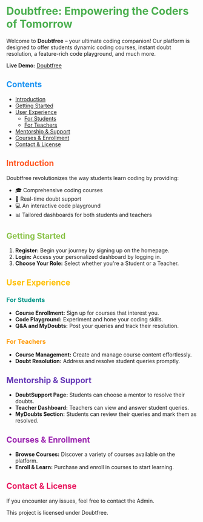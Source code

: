 <h1 style="color: #4CAF50;">Doubtfree: Empowering the Coders of Tomorrow</h1>

<p>Welcome to <strong>Doubtfree</strong> – your ultimate coding companion! Our platform is designed to offer students dynamic coding courses, instant doubt resolution, a feature-rich code playground, and much more.</p>

<p><strong>Live Demo:</strong> <a href="https://effortless-froyo-5575b8.netlify.app/">Doubtfree</a></p>

<h2 style="color: #2196F3;">Contents</h2>
<ul>
  <li><a href="#introduction">Introduction</a></li>
  <li><a href="#getting-started">Getting Started</a></li>
  <li><a href="#user-experience">User Experience</a>
    <ul>
      <li><a href="#for-students">For Students</a></li>
      <li><a href="#for-teachers">For Teachers</a></li>
    </ul>
  </li>
  <li><a href="#mentorship-support">Mentorship & Support</a></li>
  <li><a href="#courses-enrollment">Courses & Enrollment</a></li>
  <li><a href="#contact-license">Contact & License</a></li>
</ul>

<h2 id="introduction" style="color: #FF5722;">Introduction</h2>
<p>Doubtfree revolutionizes the way students learn coding by providing:</p>
<ul>
  <li>🎓 Comprehensive coding courses</li>
  <li>🤝 Real-time doubt support</li>
  <li>💻 An interactive code playground</li>
  <li>📊 Tailored dashboards for both students and teachers</li>
</ul>

<h2 id="getting-started" style="color: #8BC34A;">Getting Started</h2>
<ol>
  <li><strong>Register:</strong> Begin your journey by signing up on the homepage.</li>
  <li><strong>Login:</strong> Access your personalized dashboard by logging in.</li>
  <!-- <img src="path/to/your/image.png" alt="Registration and Login"> -->
  <li><strong>Choose Your Role:</strong> Select whether you're a Student or a Teacher.</li>
</ol>

<h2 id="user-experience" style="color: #FFC107;">User Experience</h2>

<h3 id="for-students" style="color: #009688;">For Students</h3>
<ul>
  <li><strong>Course Enrollment:</strong> Sign up for courses that interest you.</li>
  <li><strong>Code Playground:</strong> Experiment and hone your coding skills.</li>
  <li><strong>Q&A and MyDoubts:</strong> Post your queries and track their resolution.</li>
  <!-- <img src="path/to/your/image.png" alt="Student Dashboard"> -->
  <!-- <img src="path/to/your/image.png" alt="Code Playground"> -->
  <!-- <img src="path/to/your/image.png" alt="Q&A and MyDoubts"> -->
</ul>

<h3 id="for-teachers" style="color: #FF9800;">For Teachers</h3>
<ul>
  <li><strong>Course Management:</strong> Create and manage course content effortlessly.</li>
  <li><strong>Doubt Resolution:</strong> Address and resolve student queries promptly.</li>
  <!-- <img src="path/to/your/image.png" alt="Teacher Dashboard"> -->
  <!-- <img src="path/to/your/image.png" alt="Course Management"> -->
  <!-- <img src="path/to/your/image.png" alt="Doubt Resolution"> -->
</ul>

<h2 id="mentorship-support" style="color: #673AB7;">Mentorship & Support</h2>
<ul>
  <li><strong>DoubtSupport Page:</strong> Students can choose a mentor to resolve their doubts.</li>
  <!-- <img src="path/to/your/image.png" alt="DoubtSupport Page"> -->
  <li><strong>Teacher Dashboard:</strong> Teachers can view and answer student queries.</li>
  <!-- <img src="path/to/your/image.png" alt="Resolve Doubts"> -->
  <li><strong>MyDoubts Section:</strong> Students can review their queries and mark them as resolved.</li>
  <!-- <img src="path/to/your/image.png" alt="MyDoubts"> -->
</ul>

<h2 id="courses-enrollment" style="color: #9C27B0;">Courses & Enrollment</h2>
<ul>
  <li><strong>Browse Courses:</strong> Discover a variety of courses available on the platform.</li>
  <!-- <img src="path/to/your/image.png" alt="Course Listing"> -->
  <li><strong>Enroll & Learn:</strong> Purchase and enroll in courses to start learning.</li>
  <!-- <img src="path/to/your/image.png" alt="Course Enrollment"> -->
</ul>

<h2 id="contact-license" style="color: #E91E63;">Contact & License</h2>
<p>If you encounter any issues, feel free to contact the Admin.</p>
<!-- <img src="path/to/your/image.png" alt="Contact Admin"> -->
<p>This project is licensed under Doubtfree.</p>
